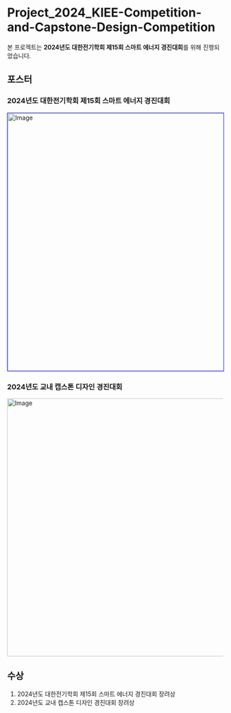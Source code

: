 # Project_2024_KIEE-Competition-and-Capstone-Design-Competition

  본 프로젝트는 **2024년도 대한전기학회 제15회 스마트 에너지 경진대회**를 위해 진행되었습니다.



  
## 포스터



  

### 2024년도 대한전기학회 제15회 스마트 에너지 경진대회
<img width="600" alt="Image" src="https://github.com/user-attachments/assets/0c3f2af6-a838-4462-9ae5-0cac8bc68749" style="border: 0.5px solid blue;">

### 2024년도 교내 캡스톤 디자인 경진대회
<img width="600" alt="Image" src="https://github.com/user-attachments/assets/e7a0385b-4b73-436a-8fbc-01c561ebb637">

## 수상
1. 2024년도 대한전기학회 제15회 스마트 에너지 경진대회 장려상
2. 2024년도 교내 캡스톤 디자인 경진대회 장려상
